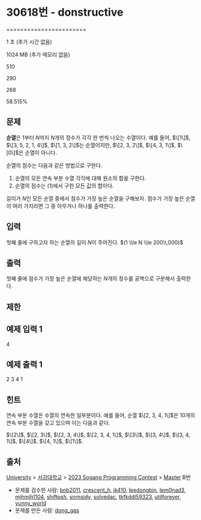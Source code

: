 # 30618번 - donstructive


=======================

1 초 (추가 시간 없음)

1024 MB (추가 메모리 없음)

510

290

268

58.515%

문제
--

**순열**은 $1$부터 $N$까지 $N$개의 정수가 각각 한 번씩 나오는 수열이다. 예를 들어, $\[1\]$, $\[3, 5, 2, 1, 4\]$, $\[1, 3, 2\]$는 순열이지만, $\[2, 3, 2\]$, $\[4, 3, 1\]$, $\[0\]$은 순열이 아니다.

순열의 점수는 다음과 같은 방법으로 구한다.

1.  순열의 모든 연속 부분 수열 각각에 대해 원소의 합을 구한다.
2.  순열의 점수는 (1)에서 구한 모든 값의 합이다.

길이가 $N$인 모든 순열 중에서 점수가 가장 높은 순열을 구해보자. 점수가 가장 높은 순열이 여러 가지라면 그 중 아무거나 하나를 출력한다.

입력
--

첫째 줄에 구하고자 하는 순열의 길이 $N$이 주어진다. $(1 \\le N \\le 200\\,000)$

출력
--

첫째 줄에 점수가 가장 높은 순열에 해당하는 $N$개의 정수를 공백으로 구분해서 출력한다.

제한
--

예제 입력 1
-------

4

예제 출력 1
-------

2 3 4 1

힌트
--

연속 부분 수열은 수열의 연속한 일부분이다. 예를 들어, 순열 $\[2, 3, 4, 1\]$은 $10$개의 연속 부분 수열을 갖고 있으며 이는 다음과 같다.

$\[2\]$, $\[2, 3\]$, $\[2, 3, 4\]$, $\[2, 3, 4, 1\]$, $\[3\]$, $\[3, 4\]$, $\[3, 4, 1\]$, $\[4\]$, $\[4, 1\]$, $\[1\]$.

출처
--

[University](/category/5) > [서강대학교](/category/83) > [2023 Sogang Programming Contest](/category/996) > [Master](/category/detail/4036) B번

*   문제를 검수한 사람: [bnb2011](/user/bnb2011), [crescent\_h](/user/crescent_h), [jk410](/user/jk410), [leedongbin](/user/leedongbin), [lem0nad3](/user/lem0nad3), [mjhmjh1104](/user/mjhmjh1104), [shiftpsh](/user/shiftpsh), [snrnsidy](/user/snrnsidy), [solvedac](/user/solvedac), [tkfkddl59323](/user/tkfkddl59323), [utilforever](/user/utilforever), [yunny\_world](/user/yunny_world)
*   문제를 만든 사람: [dong\_gas](/user/dong_gas)